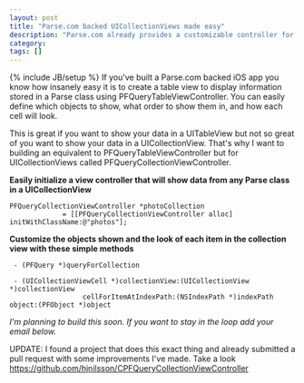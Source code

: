 ```yaml
---                                                                                                            
layout: post
title: "Parse.com backed UICollectionViews made easy"
description: "Parse.com already provides a customizable controller for showing your data in a UITableView, but a customizable controller for UICollectionViews is missing."
category:
tags: []
---
```

{% include JB/setup %} 
If you've built a Parse.com backed iOS app you know how insanely easy it is to create a table view to display information stored in a Parse class using PFQueryTableViewController. You can easily define which objects to show, what order to show them in, and how each cell will look. 

This is great if you want to show your data in a UITableView but not so great of you want to show your data in a UICollectionView. That's why I want to building an equivalent to PFQueryTableViewController but for UICollectionViews called PFQueryCollectionViewController. 

**Easily initialize a view controller that will show data from any Parse class in a UICollectionView**

```objc
PFQueryCollectionViewController *photoCollection 
             = [[PFQueryCollectionViewController alloc] initWithClassName:@"photos"];
```

**Customize the objects shown and the look of each item in the collection view with these simple methods**

```objc
 - (PFQuery *)queryForCollection 

 - (UICollectionViewCell *)collectionView:(UICollectionView *)collectionView
                  cellForItemAtIndexPath:(NSIndexPath *)indexPath object:(PFObject *)object
```

*I'm planning to build this soon. If you want to stay in the loop add your email below.*

UPDATE: I found a project that does this exact thing and already submitted a pull request with some improvements I've made. Take a look https://github.com/hjnilsson/CPFQueryCollectionViewController

